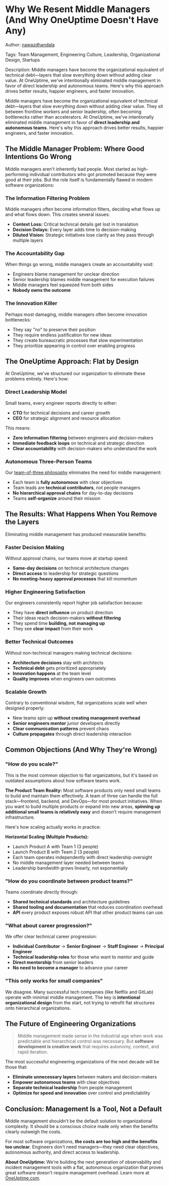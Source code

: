# Why We Resent Middle Managers (And Why OneUptime Doesn't Have Any)

Author: [nawazdhandala](https://www.github.com/nawazdhandala)

Tags: Team Management, Engineering Culture, Leadership, Organizational Design, Startups

Description: Middle managers have become the organizational equivalent of technical debt—layers that slow everything down without adding clear value. At OneUptime, we've intentionally eliminated middle management in favor of direct leadership and autonomous teams. Here's why this approach drives better results, happier engineers, and faster innovation.

Middle managers have become the organizational equivalent of technical debt—layers that slow everything down without adding clear value. They sit between frontline workers and senior leadership, often becoming bottlenecks rather than accelerators. At OneUptime, we've intentionally eliminated middle management in favor of **direct leadership and autonomous teams**. Here's why this approach drives better results, happier engineers, and faster innovation.

## The Middle Manager Problem: Where Good Intentions Go Wrong

Middle managers aren't inherently bad people. Most started as high-performing individual contributors who got promoted because they were good at their jobs. But the role itself is fundamentally flawed in modern software organizations:

### The Information Filtering Problem

Middle managers often become information filters, deciding what flows up and what flows down. This creates several issues:

- **Context Loss:** Critical technical details get lost in translation
- **Decision Delays:** Every layer adds time to decision-making
- **Diluted Vision:** Strategic initiatives lose clarity as they pass through multiple layers

### The Accountability Gap

When things go wrong, middle managers create an accountability void:

- Engineers blame management for unclear direction
- Senior leadership blames middle management for execution failures  
- Middle managers feel squeezed from both sides
- **Nobody owns the outcome**

### The Innovation Killer

Perhaps most damaging, middle managers often become innovation bottlenecks:

- They say "no" to preserve their position
- They require endless justification for new ideas
- They create bureaucratic processes that slow experimentation
- They prioritize appearing in control over enabling progress

## The OneUptime Approach: Flat by Design

At OneUptime, we've structured our organization to eliminate these problems entirely. Here's how:

### Direct Leadership Model

Small teams, every engineer reports directly to either:
- **CTO** for technical decisions and career growth
- **CEO** for strategic alignment and resource allocation

This means:
- **Zero information filtering** between engineers and decision-makers
- **Immediate feedback loops** on technical and strategic direction
- **Clear accountability** with decision-makers who understand the work

### Autonomous Three-Person Teams

Our [team-of-three philosophy](https://oneuptime.com/blog/posts/2025-03-13-power-of-three-how-small-teams-drive-big-results/) eliminates the need for middle management:

- Each team is **fully autonomous** with clear objectives
- Team leads are **technical contributors**, not people managers
- **No hierarchical approval chains** for day-to-day decisions
- Teams **self-organize** around their mission


## The Results: What Happens When You Remove the Layers

Eliminating middle management has produced measurable benefits:

### Faster Decision Making

Without approval chains, our teams move at startup speed:
- **Same-day decisions** on technical architecture changes
- **Direct access** to leadership for strategic questions
- **No meeting-heavy approval processes** that kill momentum

### Higher Engineering Satisfaction

Our engineers consistently report higher job satisfaction because:
- They have **direct influence** on product direction
- Their ideas reach decision-makers **without filtering**
- They spend time **building, not managing up**
- They see **clear impact** from their work

### Better Technical Outcomes

Without non-technical managers making technical decisions:
- **Architecture decisions** stay with architects
- **Technical debt** gets prioritized appropriately
- **Innovation happens** at the team level
- **Quality improves** when engineers own outcomes

### Scalable Growth

Contrary to conventional wisdom, flat organizations scale well when designed properly:
- New teams spin up **without creating management overhead**
- **Senior engineers mentor** junior developers directly
- **Clear communication patterns** prevent chaos
- **Culture propagates** through direct leadership interaction

## Common Objections (And Why They're Wrong)

### "How do you scale?"

This is the most common objection to flat organizations, but it's based on outdated assumptions about how software teams work.

**The Product Team Reality:** Most software products only need small teams to build and maintain them effectively. A team of three can handle the full stack—frontend, backend, and DevOps—for most product initiatives. When you want to build multiple products or expand into new areas, **spinning up additional small teams is relatively easy** and doesn't require management infrastructure.

Here's how scaling actually works in practice:

**Horizontal Scaling (Multiple Products):**
- Launch Product A with Team 1 (3 people)
- Launch Product B with Team 2 (3 people)  
- Each team operates independently with direct leadership oversight
- No middle management layer needed between teams
- Leadership bandwidth grows linearly, not exponentially

### "How do you coordinate between product teams?"

Teams coordinate directly through:

- **Shared technical standards** and architecture guidelines
- **Shared tooling and documentation** that reduces coordination overhead
- **API** every product exposes robust API that other product teams can use. 

### "What about career progression?"

We offer clear technical career progression:
- **Individual Contributor** → **Senior Engineer** → **Staff Engineer** → **Principal Engineer**
- **Technical leadership roles** for those who want to mentor and guide
- **Direct mentorship** from senior leaders
- **No need to become a manager** to advance your career

### "This only works for small companies"

We disagree. Many successful tech companies (like Netflix and GitLab) operate with minimal middle management. The key is **intentional organizational design** from the start, not trying to retrofit flat structures onto hierarchical organizations.

## The Future of Engineering Organizations

> Middle management made sense in the industrial age when work was predictable and hierarchical control was necessary. But **software development is creative work** that requires autonomy, context, and rapid iteration.

The most successful engineering organizations of the next decade will be those that:
- **Eliminate unnecessary layers** between makers and decision-makers
- **Empower autonomous teams** with clear objectives
- **Separate technical leadership** from people management
- **Optimize for speed and innovation** over control and predictability


## Conclusion: Management Is a Tool, Not a Default

Middle management shouldn't be the default solution to organizational complexity. It should be a conscious choice made only when the benefits clearly outweigh the costs.

For most software organizations, **the costs are too high and the benefits too unclear**. Engineers don't need managers—they need clear objectives, autonomous authority, and direct access to leadership.

**About OneUptime:** We're building the next generation of observability and incident management tools with a flat, autonomous organization that proves great software doesn't require management overhead. Learn more at [OneUptime.com](https://oneuptime.com).
